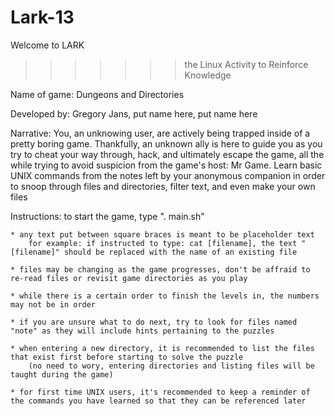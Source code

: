 # Lark-13
Welcome to LARK
>>>>>>>the Linux Activity to Reinforce Knowledge

Name of game: Dungeons and Directories

Developed by: Gregory Jans, put name here, put name here

Narrative: You, an unknowing user, are actively being trapped inside of a pretty boring game. Thankfully, an unknown ally is here to guide you as you try to cheat your way through, hack, and ultimately escape the game, all the while trying to avoid suspicion from the game's host: Mr Game. Learn basic UNIX commands from the notes left by your anonymous companion in order to snoop through files and directories, filter text, and even make your own files

Instructions: to start the game, type ". main.sh"

    * any text put between square braces is meant to be placeholder text
        for example: if instructed to type: cat [filename], the text "[filename]" should be replaced with the name of an existing file

    * files may be changing as the game progresses, don't be affraid to re-read files or revisit game directories as you play

    * while there is a certain order to finish the levels in, the numbers may not be in order

    * if you are unsure what to do next, try to look for files named "note" as they will include hints pertaining to the puzzles

    * when entering a new directory, it is recommended to list the files that exist first before starting to solve the puzzle
        (no need to wory, entering directories and listing files will be taught during the game)

    * for first time UNIX users, it's recommended to keep a reminder of the commands you have learned so that they can be referenced later

